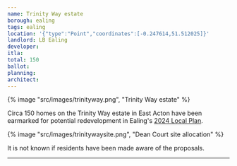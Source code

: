 ```yaml
---
name: Trinity Way estate
borough: ealing
tags: ealing
location: '{"type":"Point","coordinates":[-0.247614,51.512025]}'
landlord: LB Ealing
developer:
itla:
total: 150
ballot: 
planning: 
architect: 
---
```

{% image "src/images/trinityway.png", "Trinity Way estate" %}

Circa 150 homes on the Trinity Way estate in East Acton have been earmarked for potential redevelopment in Ealing's [2024 Local Plan](https://www.ealing.gov.uk/download/downloads/id/19587/appendix_e_-_results.pdf).

{% image "src/images/trinitywaysite.png", "Dean Court site allocation" %}

It is not known if residents have been made aware of the proposals.

---